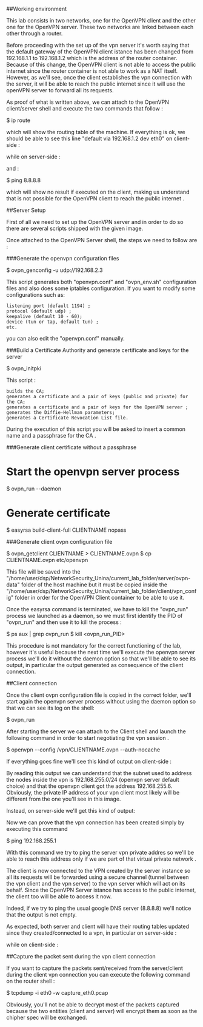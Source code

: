 ##Working environment

This lab consists in two networks, one for the OpenVPN client and the other one for the OpenVPN server. These two networks are linked between each other through a router.

Before proceeding with the set up of the vpn server it's worth saying that the default gateway of the OpenVPN client istance has been changed from 192.168.1.1 to 192.168.1.2 which is the address of the router container. Because of this change, the OpenVPN client is not able to access the public internet since the router container is not able to work as a NAT itself. However, as we'll see, once the client establishes the vpn connection with the server, it will be able to reach the public internet since it will use the openVPN server to forward all its requests.

As proof of what is written above, we can attach to the OpenVPN client/server shell and execute the two commands that follow :

$ ip route 

which will show the routing table of the machine. If everything is ok, we should be able to see this line "default via 192.168.1.2 dev eth0" on client-side :

while on server-side :

 

and :

$ ping 8.8.8.8 

which will show no result if executed on the client, making us understand that is not possible for the OpenVPN client to reach the public internet .

 
##Server Setup

First of all we need to set up the OpenVPN server and in order to do so there are several scripts shipped with the given image.

Once attached to the OpenVPN Server shell, the steps we need to follow are :

###Generate the openvpn configuration files

$ ovpn_genconfig -u udp://192.168.2.3

This script generates both "openvpn.conf" and "ovpn_env.sh" configuration files and also does some iptables configuration. If you want to modify some configurations such as:

    listening port (default 1194) ;
    protocol (default udp) ;
    keepalive (default 10 - 60);
    device (tun or tap, default tun) ;
    etc.

you can also edit the "openvpn.conf" manually.

###Build a Certificate Authority and generate certificate and keys for the server

$ ovpn_initpki

This script :

    builds the CA;
    generates a certificate and a pair of keys (public and private) for the CA;
    generates a certificate and a pair of keys for the OpenVPN server ;
    generates the Diffie-Hellman parameters;
    generates a Certificate Revocation List file.

During the execution of this script you will be asked to insert a common name and a passphrase for the CA .

###Generate client certificate without a passphrase

# Start the openvpn server process
$ ovpn_run --daemon
# Generate certificate
$ easyrsa build-client-full CLIENTNAME nopass

###Generate client ovpn configuration file

$ ovpn_getclient CLIENTNAME > CLIENTNAME.ovpn
$ cp CLIENTNAME.ovpn etc/openvpn

This file will be saved into the "/home/user/dsp/NetworkSecurity_Unina/current_lab_folder/server/ovpn-data" folder of the host machine but it must be copied inside the "/home/user/dsp/NetworkSecurity_Unina/current_lab_folder/client/vpn_config" folder in order for the OpenVPN Client container to be able to use it. 

Once the easyrsa command is terminated, we have to kill the "ovpn_run" process we launched as a daemon, so we must first identify the PID of "ovpn_run" and then use it to kill the process :

$ ps aux | grep ovpn_run
$ kill <ovpn_run_PID>

This procedure is not mandatory for the correct functioning of the lab, however it's useful because the next time we'll execute the openvpn server process we'll do it without the daemon option so that we'll be able to see its output, in particular the output generated as consequence of the client connection.

##Client connection

Once the client ovpn configuration file is copied in the correct folder, we'll start again the openvpn server process without using the daemon option so that we can see its log on the shell:

$ ovpn_run

After starting the server we can attach to the Client shell and launch the following command in order to start negotiating the vpn session .

$ openvpn --config /vpn/CLIENTNAME.ovpn --auth-nocache

If everything goes fine we'll see this kind of output on client-side :

By reading this output we can understand that the subnet used to address the nodes inside the vpn is 192.168.255.0/24 (openvpn server default choice) and that the openvpn client got the address 192.168.255.6. Obviously, the private IP address of your vpn client most likely will be different from the one you'll see in this image.

Instead, on server-side we'll get this kind of output:

 

Now we can prove that the vpn connection has been created simply by executing this command

$ ping 192.168.255.1 

With this command we try to ping the server vpn private addres so we'll be able to reach this address only if we are part of that virtual private network .

The client is now connected to the VPN created by the server instance so all its requests will be forwarded using a secure channel (tunnel between the vpn client and the vpn server) to the vpn server which will act on its behalf. Since the OpenVPN Server istance has access to the public internet, the client too will be able to access it now.

Indeed, if we try to ping the usual google DNS server (8.8.8.8) we'll notice that the output is not empty.

As expected, both server and client will have their routing tables updated since they created/connected to a vpn, in particular on server-side :

while on client-side :

 
##Capture the packet sent during the vpn client connection

If you want to capture the packets sent/received from the server/client during the client vpn connection you can execute the following command on the router shell :

$ tcpdump -i eth0 -w capture_eth0.pcap 

Obviously, you'll not be able to decrypt most of the packets captured because the two entities (client and server) will encrypt them as soon as the chipher spec will be exchanged.